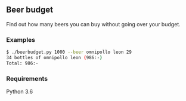 ## Beer budget

Find out how many beers you can buy without going over your budget.

### Examples

```bash
$ ./beerbudget.py 1000 --beer omnipollo leon 29
34 bottles of omnipollo leon (986:-)
Total: 986:-
```

### Requirements
Python 3.6

